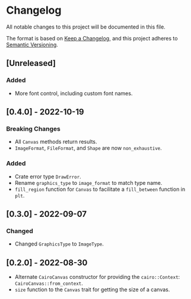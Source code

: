 # Changelog
All notable changes to this project will be documented in this file.

The format is based on [Keep a Changelog](https://keepachangelog.com/en/1.0.0/),
and this project adheres to [Semantic Versioning](https://semver.org/spec/v2.0.0.html).

## [Unreleased]

### Added

- More font control, including custom font names.

## [0.4.0] - 2022-10-19

### Breaking Changes

- All `Canvas` methods return results.
- `ImageFormat`, `FileFormat`, and `Shape` are now `non_exhaustive`.

### Added

- Crate error type `DrawError`.
- Rename `graphics_type` to `image_format` to match type name.
- `fill_region` function for `Canvas` to facilitate a `fill_between` function in `plt`.

## [0.3.0] - 2022-09-07

### Changed

- Changed `GraphicsType` to `ImageType`.

## [0.2.0] - 2022-08-30

- Alternate `CairoCanvas` constructor for providing the `cairo::Context`: `CairoCanvas::from_context`.
- `size` function to the `Canvas` trait for getting the size of a canvas.
